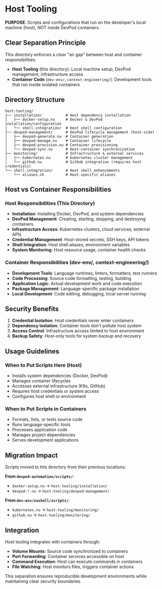 # Host Tooling

**PURPOSE**: Scripts and configurations that run on the developer's local machine (host), NOT inside DevPod containers.

## Clear Separation Principle

This directory enforces a clear "air gap" between host and container responsibilities:

- **Host Tooling** (this directory): Local machine setup, DevPod management, infrastructure access
- **Container Code** (`dev-env/`, `context-engineering/`): Development tools that run inside isolated containers

## Directory Structure

```
host-tooling/
├── installation/           # Host dependency installation
│   ├── docker-setup.nu     # Docker & DevPod installation/configuration
│   └── shell-integration/  # Host shell configuration
├── devpod-management/      # DevPod lifecycle management (host-side)
│   ├── devpod-generate.nu  # Container generation
│   ├── devpod-manage.nu    # Container lifecycle
│   ├── devpod-provision.nu # Container provisioning
│   └── devpod-sync.nu      # Host-container synchronization
├── monitoring/             # Infrastructure & external services
│   ├── kubernetes.nu       # Kubernetes cluster management
│   └── github.nu           # GitHub integration (requires host credentials)
└── shell-integration/      # Host shell enhancements
    └── aliases.sh          # Host-specific aliases
```

## Host vs Container Responsibilities

### Host Responsibilities (This Directory)
- **Installation**: Installing Docker, DevPod, and system dependencies
- **DevPod Management**: Creating, starting, stopping, and destroying containers
- **Infrastructure Access**: Kubernetes clusters, cloud services, external APIs
- **Credential Management**: Host-stored secrets, SSH keys, API tokens
- **Shell Integration**: Host shell aliases, environment variables
- **System Monitoring**: Host resource usage, container health checks

### Container Responsibilities (dev-env/, context-engineering/)
- **Development Tools**: Language runtimes, linters, formatters, test runners
- **Code Processing**: Source code formatting, testing, building
- **Application Logic**: Actual development work and code execution
- **Package Management**: Language-specific package installation
- **Local Development**: Code editing, debugging, local server running

## Security Benefits

1. **Credential Isolation**: Host credentials never enter containers
2. **Dependency Isolation**: Container tools don't pollute host system
3. **Access Control**: Infrastructure access limited to host environment
4. **Backup Safety**: Host-only tools for system backup and recovery

## Usage Guidelines

### When to Put Scripts Here (Host)
- Installs system dependencies (Docker, DevPod)
- Manages container lifecycles
- Accesses external infrastructure (K8s, GitHub)
- Requires host credentials or system access
- Configures host shell or environment

### When to Put Scripts in Containers
- Formats, lints, or tests source code
- Runs language-specific tools
- Processes application code
- Manages project dependencies
- Serves development applications

## Migration Impact

Scripts moved to this directory from their previous locations:

**From `devpod-automation/scripts/`**:
- `docker-setup.nu` → `host-tooling/installation/`
- `devpod-*.nu` → `host-tooling/devpod-management/`

**From `dev-env/nushell/scripts/`**:
- `kubernetes.nu` → `host-tooling/monitoring/`
- `github.nu` → `host-tooling/monitoring/`

## Integration

Host tooling integrates with containers through:
- **Volume Mounts**: Source code synchronized to containers
- **Port Forwarding**: Container services accessible on host
- **Command Execution**: Host can execute commands in containers
- **File Watching**: Host monitors files, triggers container actions

This separation ensures reproducible development environments while maintaining clear security boundaries.